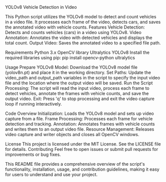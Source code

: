 YOLOv8 Vehicle Detection in Video

This Python script utilizes the YOLOv8 model to detect and count vehicles in a video file. It processes each frame of the video, detects cars, and saves the annotated video with vehicle counts.
Features
Vehicle Detection: Detects and counts vehicles (cars) in a video using YOLOv8.
Video Annotation: Annotates the video with detected vehicles and displays the total count.
Output Video: Saves the annotated video to a specified file path.

Requirements
Python 3.x
OpenCV library
Ultralytics YOLOv8
Install the required libraries using pip: pip install opencv-python ultralytics

Usage
Prepare YOLOv8 Model: Download the YOLOv8 model file (yolov8n.pt) and place it in the working directory.
Set Paths: Update the video_path and output_path variables in the script to specify the input video file and the location where the output video will be saved.
Run the Script
Processing: The script will read the input video, process each frame to detect vehicles, annotate the frames with vehicle counts, and save the output video.
Exit: Press 'q' to stop processing and exit the video capture loop if running interactively.

Code Overview
Initialization: Loads the YOLOv8 model and sets up video capture from a file.
Frame Processing: Processes each frame for vehicle detection and tracking.
Annotation: Annotates frames with vehicle counts and writes them to an output video file.
Resource Management: Releases video capture and writer objects and closes all OpenCV windows.

License
This project is licensed under the MIT License. See the LICENSE file for details.
Contributing
Feel free to open issues or submit pull requests for improvements or bug fixes.

This README file provides a comprehensive overview of the script's functionality, installation, usage, and contribution guidelines, making it easy for users to understand and use your project.


